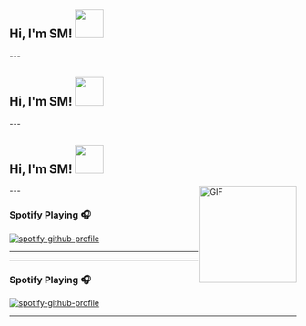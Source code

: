 <h2> Hi, I'm SM! <img src="https://emojis.slackmojis.com/emojis/images/1568570821/6412/meow_popcorn.gif?1568570821" width="50"></h2>
---

<h2> Hi, I'm SM! <img src="https://emojis.slackmojis.com/emojis/images/1593555389/9579/blob_excited.gif?1593555389" width="50"></h2>
---

<h2> Hi, I'm SM! <img src="https://thumbs.gfycat.com/ComposedUnsungFeline.webp" width="50"></h2>
---

<img align="right" alt="GIF" height="170px" src="https://media.giphy.com/media/J5B1Y8QZnzXXbLQIBu/giphy.gif" />

### Spotify Playing 🎧

[![spotify-github-profile](https://spotify-github-profile.vercel.app/api/view?uid=tv1czk8r5ar01xar2mvucmj29&cover_image=true&theme=novatorem)](https://spotify-github-profile.vercel.app/api/view?uid=tv1czk8r5ar01xar2mvucmj29&redirect=true)

---

---
### Spotify Playing 🎧

[![spotify-github-profile](https://spotify-github-profile.vercel.app/api/view?uid=tv1czk8r5ar01xar2mvucmj29&cover_image=true&theme=novatorem)](https://spotify-github-profile.vercel.app/api/view?uid=tv1czk8r5ar01xar2mvucmj29&redirect=true)

---
